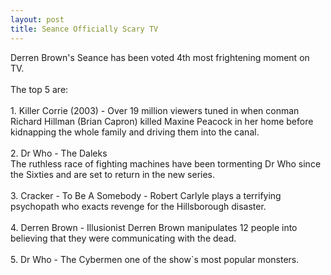 ```yaml
--- 
layout: post
title: Seance Officially Scary TV
---
```

Derren Brown's Seance has been voted 4th most frightening moment on TV. <br /><br />The top 5 are:<br /><br />1. Killer Corrie (2003) - Over 19 million viewers tuned in when conman Richard Hillman (Brian Capron) killed Maxine Peacock in her home before kidnapping the whole family and driving them into the canal.<br /><br />2. Dr Who - The Daleks<br />The ruthless race of fighting machines have been tormenting Dr Who since the Sixties and are set to return in the new series.<br /><br />3. Cracker - To Be A Somebody - Robert Carlyle plays a terrifying psychopath who exacts revenge for the Hillsborough disaster.<br /><br />4. Derren Brown - Illusionist Derren Brown manipulates 12 people into believing that they were communicating with the dead.<br /><br />5. Dr Who - The Cybermen one of the show`s most popular monsters.<br />
